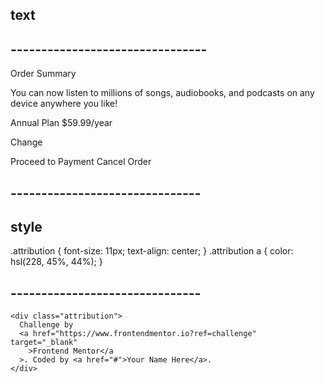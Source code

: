 ## text

## --------------------------------

Order Summary

You can now listen to millions of songs, audiobooks, and podcasts on any
device anywhere you like!

Annual Plan
$59.99/year

Change

Proceed to Payment
Cancel Order

## -------------------------------

## style

.attribution {
font-size: 11px;
text-align: center;
}
.attribution a {
color: hsl(228, 45%, 44%);
}

## -------------------------------

    <div class="attribution">
      Challenge by
      <a href="https://www.frontendmentor.io?ref=challenge" target="_blank"
        >Frontend Mentor</a
      >. Coded by <a href="#">Your Name Here</a>.
    </div>
